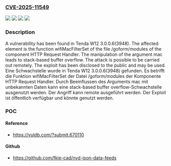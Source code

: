 ### [CVE-2025-11549](https://cve.mitre.org/cgi-bin/cvename.cgi?name=CVE-2025-11549)
![](https://img.shields.io/static/v1?label=Product&message=W12&color=blue)
![](https://img.shields.io/static/v1?label=Version&message=3.0.0.6(3948)%20&color=brightgreen)
![](https://img.shields.io/static/v1?label=Vulnerability&message=Memory%20Corruption&color=brightgreen)
![](https://img.shields.io/static/v1?label=Vulnerability&message=Stack-based%20Buffer%20Overflow&color=brightgreen)

### Description

A vulnerability has been found in Tenda W12 3.0.0.6(3948). The affected element is the function wifiMacFilterSet of the file /goform/modules of the component HTTP Request Handler. The manipulation of the argument mac leads to stack-based buffer overflow. The attack is possible to be carried out remotely. The exploit has been disclosed to the public and may be used.
Eine Schwachstelle wurde in Tenda W12 3.0.0.6(3948) gefunden. Es betrifft die Funktion wifiMacFilterSet der Datei /goform/modules der Komponente HTTP Request Handler. Durch Beeinflussen des Arguments mac mit unbekannten Daten kann eine stack-based buffer overflow-Schwachstelle ausgenutzt werden. Der Angriff kann remote ausgeführt werden. Der Exploit ist öffentlich verfügbar und könnte genutzt werden.

### POC

#### Reference
- https://vuldb.com/?submit.670110

#### Github
- https://github.com/fkie-cad/nvd-json-data-feeds

